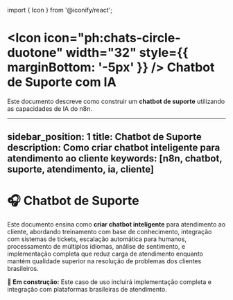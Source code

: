 import { Icon } from '@iconify/react';

# <Icon icon="ph:chats-circle-duotone" width="32" style={{ marginBottom: '-5px' }} /> Chatbot de Suporte com IA

Este documento descreve como construir um **chatbot de suporte** utilizando as capacidades de IA do n8n.

---
sidebar_position: 1
title: Chatbot de Suporte
description: Como criar chatbot inteligente para atendimento ao cliente
keywords: [n8n, chatbot, suporte, atendimento, ia, cliente]
---

# 🎧 Chatbot de Suporte

Este documento ensina como **criar chatbot inteligente** para atendimento ao cliente, abordando treinamento com base de conhecimento, integração com sistemas de tickets, escalação automática para humanos, processamento de múltiplos idiomas, análise de sentimento, e implementação completa que reduz carga de atendimento enquanto mantém qualidade superior na resolução de problemas dos clientes brasileiros.

**🔄 Em construção:** Este caso de uso incluirá implementação completa e integração com plataformas brasileiras de atendimento.

